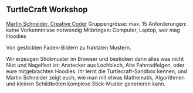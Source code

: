 ## TurtleCraft Workshop

[Martin Schneider, Creative Coder](http://www.k2g2.org/blog:bit.craft)
Gruppengr&ouml;sse: max. 15
Anforderungen: keine Vorkenntnisse notwendig
Mitbringen: Computer, Laptop, wer mag Hoodies

Von gestickten Faden-Bildern zu fraktalen Mustern.

Wir erzeugen Stickmuster im Browser und besticken dann alles was nicht Niet und Nagelfest ist: Anstecker aus Lochblech, Alte Fahrradfelgen, oder eure mitgebrachten Hoodies.
Ihr lernt die Turtlecraft-Sandbox kennen, und Martin Schneider zeigt euch, wie man mit etwas Mathematik, Algorithmen und kleinen Schildkr&ouml;ten komplexe Stick-Muster generieren kann.